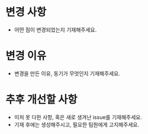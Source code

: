 # 변경 사항

-   어떤 점이 변경되었는지 기재해주세요.

# 변경 이유

-   변경을 만든 이유, 동기가 무엇인지 기재해주세요.

# 추후 개선할 사항

-   미처 못 다한 사항, 혹은 새로 생겨난 issue를 기재해주세요.
-   기재 후에는 생성해주시고, 필요한 팀원에게 고지해주세요.
